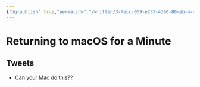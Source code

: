 ```yaml
---
{"dg-publish":true,"permalink":"/written/3-fecc-069-e233-4360-80-eb-4-ed-41250-cad-2/","dgHomeLink":true,"dgPassFrontmatter":false}
---
```


# Returning to macOS for a Minute

## Tweets
- [Can your Mac do this??](https://twitter.com/World0fEcho/status/1480664782415876098)